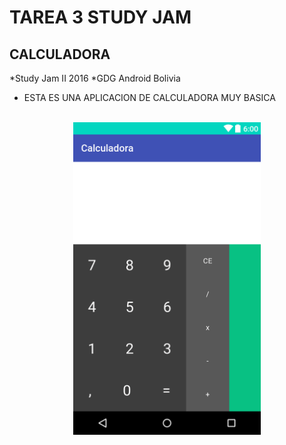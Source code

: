 # TAREA 3 STUDY JAM
## CALCULADORA
*Study Jam II 2016
*GDG Android Bolivia
* ESTA ES UNA APLICACION DE CALCULADORA MUY BASICA
<br> </br>
<center>
<img src="app/img/captura1.png" width="300px"/>
</center>